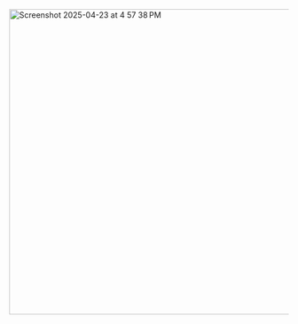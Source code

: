 <img width="552" alt="Screenshot 2025-04-23 at 4 57 38 PM" src="https://github.com/user-attachments/assets/4672dd39-ffa1-4ff3-abe5-e0d7c1cfc416" />
